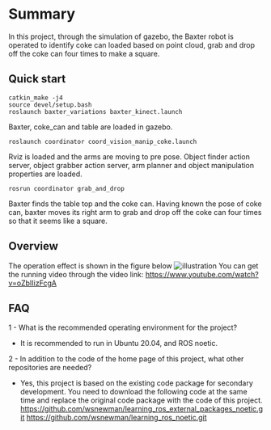 # Summary

In this project, through the simulation of gazebo, the Baxter robot is operated to identify coke can loaded based on point cloud, grab and drop off the coke can four times to make a square.

## Quick start

```
catkin_make -j4
source devel/setup.bash
roslaunch baxter_variations baxter_kinect.launch
```
Baxter, coke_can and table are loaded in gazebo.
```
roslaunch coordinator coord_vision_manip_coke.launch
```
Rviz is loaded and the arms are moving to pre pose.
Object finder action server, object grabber action server, arm planner and  object manipulation properties are loaded. 
```
rosrun coordinator grab_and_drop
```
Baxter finds the table top and the coke can. Having known the pose of coke can, baxter moves its right arm to grab and drop off the coke can four times so that it seems like a square.

## Overview
The operation effect is shown in the figure below
<img src="illustration.png" alt="illustration">
You can get the running video through the video link: https://www.youtube.com/watch?v=oZbIIizFcgA

## FAQ
1 - What is the recommended operating environment for the project?
- It is recommended to run in Ubuntu 20.04, and ROS noetic.

2 - In addition to the code of the home page of this project, what other repositories are needed?
- Yes, this project is based on the existing code package for secondary development. You need to download the following code at the same time and replace the original code package with the code of this project.
https://github.com/wsnewman/learning_ros_external_packages_noetic.git
https://github.com/wsnewman/learning_ros_noetic.git
